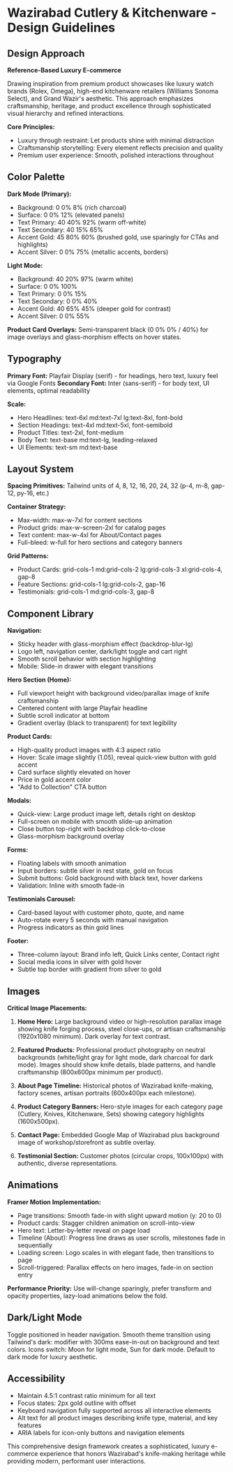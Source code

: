 # Wazirabad Cutlery & Kitchenware - Design Guidelines

## Design Approach

**Reference-Based Luxury E-commerce**

Drawing inspiration from premium product showcases like luxury watch brands (Rolex, Omega), high-end kitchenware retailers (Williams Sonoma Select), and Grand Wazir's aesthetic. This approach emphasizes craftsmanship, heritage, and product excellence through sophisticated visual hierarchy and refined interactions.

**Core Principles:**
- Luxury through restraint: Let products shine with minimal distraction
- Craftsmanship storytelling: Every element reflects precision and quality
- Premium user experience: Smooth, polished interactions throughout

## Color Palette

**Dark Mode (Primary):**
- Background: 0 0% 8% (rich charcoal)
- Surface: 0 0% 12% (elevated panels)
- Text Primary: 40 40% 92% (warm off-white)
- Text Secondary: 40 15% 65%
- Accent Gold: 45 80% 60% (brushed gold, use sparingly for CTAs and highlights)
- Accent Silver: 0 0% 75% (metallic accents, borders)

**Light Mode:**
- Background: 40 20% 97% (warm white)
- Surface: 0 0% 100%
- Text Primary: 0 0% 15%
- Text Secondary: 0 0% 40%
- Accent Gold: 40 65% 45% (deeper gold for contrast)
- Accent Silver: 0 0% 55%

**Product Card Overlays:** Semi-transparent black (0 0% 0% / 40%) for image overlays and glass-morphism effects on hover states.

## Typography

**Primary Font:** Playfair Display (serif) - for headings, hero text, luxury feel via Google Fonts
**Secondary Font:** Inter (sans-serif) - for body text, UI elements, optimal readability

**Scale:**
- Hero Headlines: text-6xl md:text-7xl lg:text-8xl, font-bold
- Section Headings: text-4xl md:text-5xl, font-semibold
- Product Titles: text-2xl, font-medium
- Body Text: text-base md:text-lg, leading-relaxed
- UI Elements: text-sm md:text-base

## Layout System

**Spacing Primitives:** Tailwind units of 4, 8, 12, 16, 20, 24, 32 (p-4, m-8, gap-12, py-16, etc.)

**Container Strategy:**
- Max-width: max-w-7xl for content sections
- Product grids: max-w-screen-2xl for catalog pages
- Text content: max-w-4xl for About/Contact pages
- Full-bleed: w-full for hero sections and category banners

**Grid Patterns:**
- Product Cards: grid-cols-1 md:grid-cols-2 lg:grid-cols-3 xl:grid-cols-4, gap-8
- Feature Sections: grid-cols-1 lg:grid-cols-2, gap-16
- Testimonials: grid-cols-1 md:grid-cols-3, gap-8

## Component Library

**Navigation:**
- Sticky header with glass-morphism effect (backdrop-blur-lg)
- Logo left, navigation center, dark/light toggle and cart right
- Smooth scroll behavior with section highlighting
- Mobile: Slide-in drawer with elegant transitions

**Hero Section (Home):**
- Full viewport height with background video/parallax image of knife craftsmanship
- Centered content with large Playfair headline
- Subtle scroll indicator at bottom
- Gradient overlay (black to transparent) for text legibility

**Product Cards:**
- High-quality product images with 4:3 aspect ratio
- Hover: Scale image slightly (1.05), reveal quick-view button with gold accent
- Card surface slightly elevated on hover
- Price in gold accent color
- "Add to Collection" CTA button

**Modals:**
- Quick-view: Large product image left, details right on desktop
- Full-screen on mobile with smooth slide-up animation
- Close button top-right with backdrop click-to-close
- Glass-morphism background overlay

**Forms:**
- Floating labels with smooth animation
- Input borders: subtle silver in rest state, gold on focus
- Submit buttons: Gold background with black text, hover darkens
- Validation: Inline with smooth fade-in

**Testimonials Carousel:**
- Card-based layout with customer photo, quote, and name
- Auto-rotate every 5 seconds with manual navigation
- Progress indicators as thin gold lines

**Footer:**
- Three-column layout: Brand info left, Quick Links center, Contact right
- Social media icons in silver with gold hover
- Subtle top border with gradient from silver to gold

## Images

**Critical Image Placements:**

1. **Home Hero:** Large background video or high-resolution parallax image showing knife forging process, steel close-ups, or artisan craftsmanship (1920x1080 minimum). Dark overlay for text contrast.

2. **Featured Products:** Professional product photography on neutral backgrounds (white/light gray for light mode, dark charcoal for dark mode). Images should show knife details, blade patterns, and handle craftsmanship (800x600px minimum per product).

3. **About Page Timeline:** Historical photos of Wazirabad knife-making, factory scenes, artisan portraits (600x400px each milestone).

4. **Product Category Banners:** Hero-style images for each category page (Cutlery, Knives, Kitchenware, Sets) showing category highlights (1600x500px).

5. **Contact Page:** Embedded Google Map of Wazirabad plus background image of workshop/storefront as subtle overlay.

6. **Testimonial Section:** Customer photos (circular crops, 100x100px) with authentic, diverse representations.

## Animations

**Framer Motion Implementation:**
- Page transitions: Smooth fade-in with slight upward motion (y: 20 to 0)
- Product cards: Stagger children animation on scroll-into-view
- Hero text: Letter-by-letter reveal on page load
- Timeline (About): Progress line draws as user scrolls, milestones fade in sequentially
- Loading screen: Logo scales in with elegant fade, then transitions to page
- Scroll-triggered: Parallax effects on hero images, fade-in on section entry

**Performance Priority:** Use will-change sparingly, prefer transform and opacity properties, lazy-load animations below the fold.

## Dark/Light Mode

Toggle positioned in header navigation. Smooth theme transition using Tailwind's dark: modifier with 300ms ease-in-out on background and text colors. Icons switch: Moon for light mode, Sun for dark mode. Default to dark mode for luxury aesthetic.

## Accessibility

- Maintain 4.5:1 contrast ratio minimum for all text
- Focus states: 2px gold outline with offset
- Keyboard navigation fully supported across all interactive elements
- Alt text for all product images describing knife type, material, and key features
- ARIA labels for icon-only buttons and navigation elements

This comprehensive design framework creates a sophisticated, luxury e-commerce experience that honors Wazirabad's knife-making heritage while providing modern, performant user interactions.
